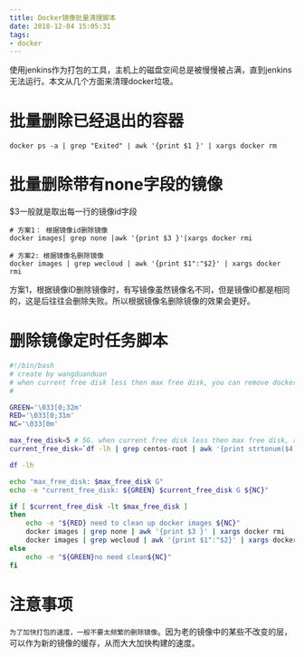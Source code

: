 ```yaml
---
title: Docker镜像批量清理脚本
date: 2018-12-04 15:05:31
tags:
- docker
---
```


使用jenkins作为打包的工具，主机上的磁盘空间总是被慢慢被占满，直到jenkins无法运行。本文从几个方面来清理docker垃圾。

# 批量删除已经退出的容器

```
docker ps -a | grep "Exited" | awk '{print $1 }' | xargs docker rm
```

# 批量删除带有none字段的镜像

$3一般就是取出每一行的镜像id字段

```
# 方案1： 根据镜像id删除镜像
docker images| grep none |awk '{print $3 }'|xargs docker rmi

# 方案2: 根据镜像名删除镜像
docker images | grep wecloud | awk '{print $1":"$2}' | xargs docker rmi
```

方案1，根据镜像ID删除镜像时，有写镜像虽然镜像名不同，但是镜像ID都是相同的，这是后往往会删除失败。所以根据镜像名删除镜像的效果会更好。


# 删除镜像定时任务脚本

```sh
#!/bin/bash
# create by wangduanduan
# when current free disk less then max free disk, you can remove docker images
#

GREEN='\033[0;32m'
RED='\033[0;31m'
NC='\033[0m'

max_free_disk=5 # 5G. when current free disk less then max free disk, remove docker images
current_free_disk=`df -lh | grep centos-root | awk '{print strtonum($4)}'`

df -lh

echo "max_free_disk: $max_free_disk G"
echo -e "current_free_disk: ${GREEN} $current_free_disk G ${NC}"

if [ $current_free_disk -lt $max_free_disk ]
then
	echo -e "${RED} need to clean up docker images ${NC}"
	docker images | grep none | awk '{print $3 }' | xargs docker rmi
	docker images | grep wecloud | awk '{print $1":"$2}' | xargs docker rmi
else
	echo -e "${GREEN}no need clean${NC}"
fi
```

# 注意事项

`为了加快打包的速度，一般不要太频繁的删除镜像`。因为老的镜像中的某些不改变的层，可以作为新的镜像的缓存，从而大大加快构建的速度。

